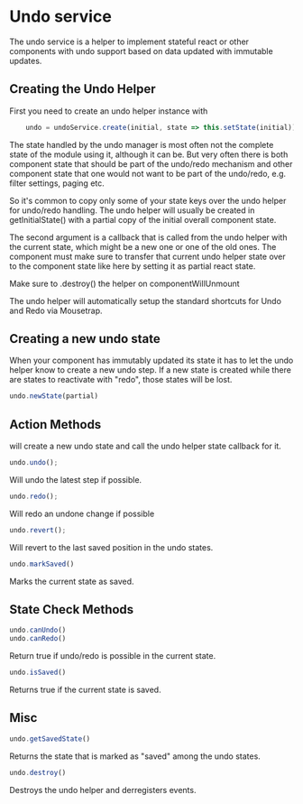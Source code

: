 Undo service
============

The undo service is a helper to implement stateful react or other components with undo support based on data updated with 
immutable updates.


Creating the Undo Helper
------------------------

First you need to create an undo helper instance with
    
```JavaScript
    undo = undoService.create(initial, state => this.setState(initial));
```

The state handled by the undo manager is most often not the complete state of the module using it, although it can be. 
But very often there is both component state that should be part of the undo/redo mechanism and other component state
that one would not want to be part of the undo/redo, e.g. filter settings, paging etc.

So it's common to copy only some of your state keys over the undo helper for undo/redo handling. The undo helper will
usually be created in getInitialState() with a partial copy of the initial overall component state.

The second argument is a callback that is called from the undo helper with the current state, which might be a new
one or one of the old ones. The component must make sure to transfer that current undo helper state over to the component state 
like here by setting it as partial react state.

Make sure to .destroy() the helper on componentWillUnmount

The undo helper will automatically setup the standard shortcuts for Undo and Redo 
via Mousetrap.

Creating a new undo state
-------------------------

When your component has immutably updated its state it has to let the undo helper know 
to create a new undo step. If a new state is created while there are states to reactivate
with "redo", those states will be lost.


```JavaScript
undo.newState(partial)
```

Action Methods
-------

will create a new undo state and call the undo helper state callback for it.

```JavaScript
undo.undo();
```

Will undo the latest step if possible.


```JavaScript
undo.redo();
```
Will redo an undone change if possible

```JavaScript
undo.revert();
```

Will revert to the last saved position in the undo states.

```JavaScript
undo.markSaved()
```
Marks the current state as saved.

State Check Methods
----


```JavaScript
undo.canUndo()
undo.canRedo()
```
Return true if undo/redo is possible in the current state.


```JavaScript
undo.isSaved()
```
Returns true if the current state is saved.


Misc
--
```JavaScript
undo.getSavedState()
```
Returns the state that is marked as "saved" among the undo states.

```JavaScript
undo.destroy()
```

Destroys the undo helper and derregisters events.
